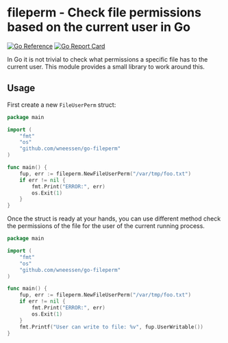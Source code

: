 # fileperm - Check file permissions based on the current user in Go

[![Go Reference](https://pkg.go.dev/badge/github.com/wneessen/go-fileperm.svg)](https://pkg.go.dev/github.com/wneessen/go-fileperm) [![Go Report Card](https://goreportcard.com/badge/github.com/wneessen/go-fileperm)](https://goreportcard.com/report/github.com/wneessen/go-fileperm) 

In Go it is not trivial to check what permissions a specific file has to the current user. This module provides a small
library to work around this.

## Usage

First create a new `FileUserPerm` struct:

```go
package main

import (
	"fmt"
	"os"
	"github.com/wneessen/go-fileperm"
)

func main() {
	fup, err := fileperm.NewFileUserPerm("/var/tmp/foo.txt")
	if err != nil {
		fmt.Print("ERROR:", err)
		os.Exit(1)
	}
}
```
Once the struct is ready at your hands, you can use different method check the permissions of the file for the
user of the current running process.

```go
package main

import (
	"fmt"
	"os"
	"github.com/wneessen/go-fileperm"
)

func main() {
	fup, err := fileperm.NewFileUserPerm("/var/tmp/foo.txt")
	if err != nil {
		fmt.Print("ERROR:", err)
		os.Exit(1)
	}
	fmt.Printf("User can write to file: %v", fup.UserWritable())
}
```